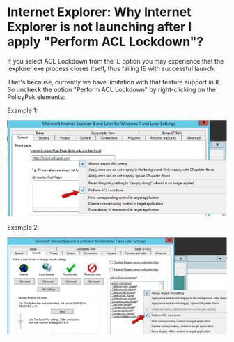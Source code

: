 # Internet Explorer: Why Internet Explorer is not launching after I apply "Perform ACL Lockdown"?

If you select ACL Lockdown from the IE option you may experience that the iexplorer.exe process
closes itself, thus failing IE with successful launch.

That's because, currently we have limitation with that feature support in IE. So uncheck the option
"Perform ACL Lockdown" by right-clicking on the PolicyPak elements:

Example 1:

![299_1_image004](../../../../../../static/img/product_docs/policypak/policypak/troubleshooting/applicationsettings/internetexplorer/299_1_image004.webp)

Example 2:

![299_2_image005](../../../../../../static/img/product_docs/policypak/policypak/troubleshooting/applicationsettings/internetexplorer/299_2_image005.webp)
